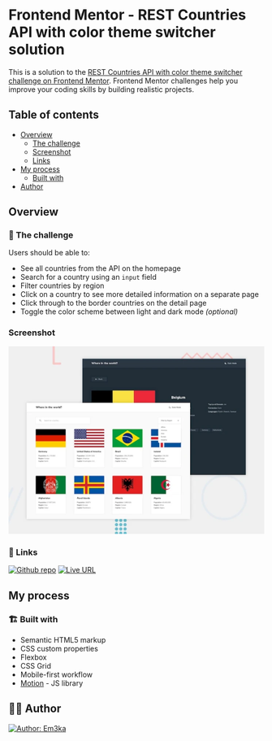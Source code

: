 # Frontend Mentor - REST Countries API with color theme switcher solution

This is a solution to the [REST Countries API with color theme switcher challenge on Frontend Mentor](https://www.frontendmentor.io/challenges/rest-countries-api-with-color-theme-switcher-5cacc469fec04111f7b848ca). Frontend Mentor challenges help you improve your coding skills by building realistic projects.

## Table of contents

- [Overview](#overview)
  - [The challenge](#the-challenge)
  - [Screenshot](#screenshot)
  - [Links](#links)
- [My process](#my-process)
  - [Built with](#built-with)
- [Author](#author)

## Overview

### 💪 The challenge

Users should be able to:

- See all countries from the API on the homepage
- Search for a country using an `input` field
- Filter countries by region
- Click on a country to see more detailed information on a separate page
- Click through to the border countries on the detail page
- Toggle the color scheme between light and dark mode _(optional)_

### Screenshot

<img src="./screenshot/rest-countries.png" alt="Rest Countries" width="600"/>

### 🔗 Links

[![Github repo](https://img.shields.io/badge/GitHub-181717.svg?style=for-the-badge&logo=GitHub&logoColor=white)](https://github.com/Em3ka/rest-countries-api)
[![Live URL](https://img.shields.io/badge/Vercel-000000?style=for-the-badge&logo=vercel&logoColor=white)]()

## My process

### 🏗️ Built with

- Semantic HTML5 markup
- CSS custom properties
- Flexbox
- CSS Grid
- Mobile-first workflow
- [Motion](https://motion.dev/) - JS library

## 👨‍💻 Author

[![Author: Em3ka](https://img.shields.io/badge/Frontend%20Mentor-3F54A3.svg?style=for-the-badge&logo=Frontend-Mentor&logoColor=white)](https://www.frontendmentor.io/profile/em3ka)
